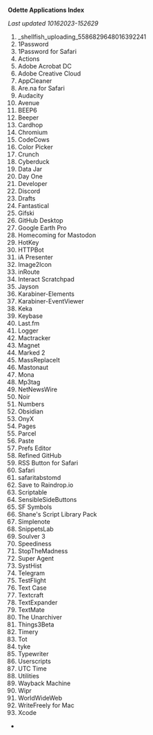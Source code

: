 **Odette Applications Index**

*Last updated 10162023-152629*

1. _shellfish_uploading_5586829648016392241
2. 1Password
3. 1Password for Safari
4. Actions
5. Adobe Acrobat DC
6. Adobe Creative Cloud
7. AppCleaner
8. Are.na for Safari
9. Audacity
10. Avenue
11. BEEP6
12. Beeper
13. Cardhop
14. Chromium
15. CodeCows
16. Color Picker
17. Crunch
18. Cyberduck
19. Data Jar
20. Day One
21. Developer
22. Discord
23. Drafts
24. Fantastical
25. Gifski
26. GitHub Desktop
27. Google Earth Pro
28. Homecoming for Mastodon
29. HotKey
30. HTTPBot
31. iA Presenter
32. Image2Icon
33. inRoute
34. Interact Scratchpad
35. Jayson
36. Karabiner-Elements
37. Karabiner-EventViewer
38. Keka
39. Keybase
40. Last.fm
41. Logger
42. Mactracker
43. Magnet
44. Marked 2
45. MassReplaceIt
46. Mastonaut
47. Mona
48. Mp3tag
49. NetNewsWire
50. Noir
51. Numbers
52. Obsidian
53. OnyX
54. Pages
55. Parcel
56. Paste
57. Prefs Editor
58. Refined GitHub
59. RSS Button for Safari
60. Safari
61. safaritabstomd
62. Save to Raindrop.io
63. Scriptable
64. SensibleSideButtons
65. SF Symbols
66. Shane's Script Library Pack
67. Simplenote
68. SnippetsLab
69. Soulver 3
70. Speediness
71. StopTheMadness
72. Super Agent
73. SystHist
74. Telegram
75. TestFlight
76. Text Case
77. Textcraft
78. TextExpander
79. TextMate
80. The Unarchiver
81. Things3Beta
82. Timery
83. Tot
84. tyke
85. Typewriter
86. Userscripts
87. UTC Time
88. Utilities
89. Wayback Machine
90. Wipr
91. WorldWideWeb
92. WriteFreely for Mac
93. Xcode


- [](drafts://open?uuid=F347787D-9A34-4178-AF8E-ACB69D59C898)